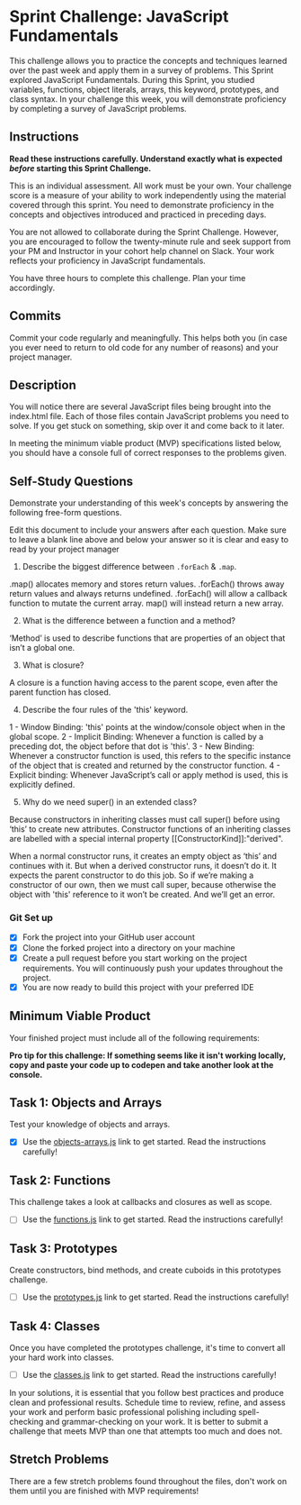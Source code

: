 # Sprint Challenge: JavaScript Fundamentals
<!-- edit -->
This challenge allows you to practice the concepts and techniques learned over the past week and apply them in a survey of problems. This Sprint explored JavaScript Fundamentals. During this Sprint, you studied variables, functions, object literals, arrays, this keyword, prototypes, and class syntax. In your challenge this week, you will demonstrate proficiency by completing a survey of JavaScript problems.

## Instructions

**Read these instructions carefully. Understand exactly what is expected _before_ starting this Sprint Challenge.**

This is an individual assessment. All work must be your own. Your challenge score is a measure of your ability to work independently using the material covered through this sprint. You need to demonstrate proficiency in the concepts and objectives introduced and practiced in preceding days.

You are not allowed to collaborate during the Sprint Challenge. However, you are encouraged to follow the twenty-minute rule and seek support from your PM and Instructor in your cohort help channel on Slack. Your work reflects your proficiency in JavaScript fundamentals.

You have three hours to complete this challenge. Plan your time accordingly.

## Commits

Commit your code regularly and meaningfully. This helps both you (in case you ever need to return to old code for any number of reasons) and your project manager.

## Description

You will notice there are several JavaScript files being brought into the index.html file.  Each of those files contain JavaScript problems you need to solve.  If you get stuck on something, skip over it and come back to it later.

In meeting the minimum viable product (MVP) specifications listed below, you should have a console full of correct responses to the problems given.

## Self-Study Questions

Demonstrate your understanding of this week's concepts by answering the following free-form questions.

Edit this document to include your answers after each question. Make sure to leave a blank line above and below your answer so it is clear and easy to read by your project manager

1. Describe the biggest difference between `.forEach` & `.map`.

.map() allocates memory and stores return values. .forEach() throws away return values and always returns undefined. 
.forEach() will allow a callback function to mutate the current array. map() will instead return a new array.


2. What is the difference between a function and a method?

‘Method’ is used to describe functions that are properties of an object that isn’t a global one.

3. What is closure?

A closure is a function having access to the parent scope, even after the parent function has closed.

4. Describe the four rules of the 'this' keyword.

1 - Window Binding: 'this' points at the window/console object when in the global scope.
2 - Implicit Binding: Whenever a function is called by a preceding dot, the object before that dot is 'this'.
3 - New Binding: Whenever a constructor function is used, this refers to the specific instance of the object that is created and returned by the constructor function.
4 - Explicit binding: Whenever JavaScript’s call or apply method is used, this is explicitly defined.

5. Why do we need super() in an extended class?

Because constructors in inheriting classes must call super() before using ‘this’ to create new attributes. Constructor functions of an inheriting classes are labelled with a special internal property [[ConstructorKind]]:"derived".

When a normal constructor runs, it creates an empty object as ‘this’ and continues with it. But when a derived constructor runs, it doesn’t do it. It expects the parent constructor to do this job. So if we’re making a constructor of our own, then we must call super, because otherwise the object with 'this' reference to it won’t be created. And we’ll get an error.


### Git Set up

* [X] Fork the project into your GitHub user account
* [X] Clone the forked project into a directory on your machine
* [X] Create a pull request before you start working on the project requirements.  You will continuously push your updates throughout the project.
* [X] You are now ready to build this project with your preferred IDE

## Minimum Viable Product

Your finished project must include all of the following requirements:

**Pro tip for this challenge: If something seems like it isn't working locally, copy and paste your code up to codepen and take another look at the console.**

## Task 1: Objects and Arrays
Test your knowledge of objects and arrays. 
* [X] Use the [objects-arrays.js](challenges/objects-arrays.js) link to get started.  Read the instructions carefully!

## Task 2: Functions
This challenge takes a look at callbacks and closures as well as scope. 
* [ ] Use the [functions.js](challenges/functions.js) link to get started. Read the instructions carefully!

## Task 3: Prototypes
Create constructors, bind methods, and create cuboids in this prototypes challenge.
* [ ] Use the [prototypes.js](challenges/prototypes.js) link to get started. Read the instructions carefully!

## Task 4: Classes
Once you have completed the prototypes challenge, it's time to convert all your hard work into classes.
* [ ] Use the [classes.js](challenges/classes.js) link to get started. Read the instructions carefully!

In your solutions, it is essential that you follow best practices and produce clean and professional results. Schedule time to review, refine, and assess your work and perform basic professional polishing including spell-checking and grammar-checking on your work. It is better to submit a challenge that meets MVP than one that attempts too much and does not.

## Stretch Problems

There are a few stretch problems found throughout the files, don't work on them until you are finished with MVP requirements!
